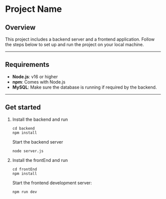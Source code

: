 # Project Name

## Overview
This project includes a backend server and a frontend application. Follow the steps below to set up and run the project on your local machine.

---

## Requirements
- **Node.js**: v16 or higher
- **npm**: Comes with Node.js
- **MySQL**: Make sure the database is running if required by the backend.

---
## Get started

1. Install the backend and run

   ```
   cd backend
   npm install

   ```
   Start the backend server
   ```
   node server.js
   ```
2. Install the frontEnd and run
   ```
   cd frontEnd
   npm install
   ```
   Start the frontend development server:
   ```
   npm run dev
   ```

